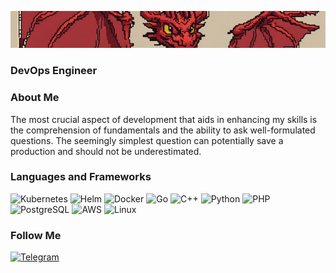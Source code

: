 [![Header](https://github.com/Smaug-DS/Smaug-DS/blob/main/assets/smaug_logo.jpg)](https://veresov.pro/cmustdie/)


### DevOps Engineer

### About Me
The most crucial aspect of development that aids in enhancing my skills is the comprehension of fundamentals and the ability to ask well-formulated questions. The seemingly simplest question can potentially save a production and should not be underestimated.


### Languages and Frameworks
![Kubernetes](https://img.shields.io/badge/-Kubernetes-00ADD8?style=for-the-badge&logo=Kubernetes&logoColor=F291BB)
![Helm](https://img.shields.io/badge/-Helm-12DC84?style=for-the-badge&logo=Helm&logoColor=629665)
![Docker](https://img.shields.io/badge/-Docker-000?style=for-the-badge&logo=Docker&logoColor=0d544f)
![Go](https://img.shields.io/badge/Go-00ADD8?style=for-the-badge&logo=go&logoColor=white)
![C++](https://img.shields.io/badge/C%2B%2B-00599C?style=for-the-badge&logo=c%2B%2B&logoColor=white)
![Python](https://img.shields.io/badge/Python-3776AB?style=for-the-badge&logo=python&logoColor=white)
![PHP](https://img.shields.io/badge/PHP-777BB4?style=for-the-badge&logo=php&logoColor=white)
![PostgreSQL](https://img.shields.io/badge/-SQL-EA4C89?style=for-the-badge&logo=PostgreSQL&logoColor=336791)
![AWS](https://img.shields.io/badge/-AWS-F16061?style=for-the-badge&logo=Amazon&logoColor=00FF00)
![Linux](https://img.shields.io/badge/Linux-FCC624?style=for-the-badge&logo=linux&logoColor=black)


### Follow Me

[![Telegram](https://img.shields.io/badge/-Telegram-00457C?style=for-the-badge&logo=Telegram&logoColor=#2AABEE)](https://t.me/smaugcow)
